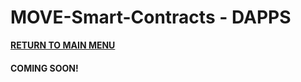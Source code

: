 # MOVE-Smart-Contracts - DAPPS


<a href="https://github.com/net2devcrypto/MOVE-Smart-Contracts/tree/main"><b>RETURN TO MAIN MENU</b></a>

<h4>COMING SOON!</h4>
